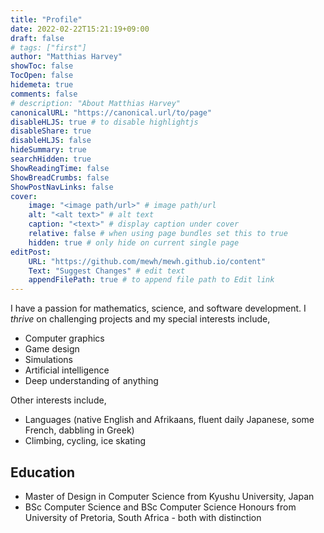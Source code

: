 ```yaml
---
title: "Profile"
date: 2022-02-22T15:21:19+09:00
draft: false
# tags: ["first"]
author: "Matthias Harvey"
showToc: false
TocOpen: false
hidemeta: true
comments: false
# description: "About Matthias Harvey"
canonicalURL: "https://canonical.url/to/page"
disableHLJS: true # to disable highlightjs
disableShare: true
disableHLJS: false
hideSummary: true
searchHidden: true
ShowReadingTime: false
ShowBreadCrumbs: false
ShowPostNavLinks: false
cover:
    image: "<image path/url>" # image path/url
    alt: "<alt text>" # alt text
    caption: "<text>" # display caption under cover
    relative: false # when using page bundles set this to true
    hidden: true # only hide on current single page
editPost:
    URL: "https://github.com/mewh/mewh.github.io/content"
    Text: "Suggest Changes" # edit text
    appendFilePath: true # to append file path to Edit link
---
```

I have a passion for mathematics, science, and software development. I *thrive* on challenging projects and my special interests include,
- Computer graphics 
- Game design 
- Simulations
- Artificial intelligence
- Deep understanding of anything

Other interests include,
- Languages (native English and Afrikaans, fluent daily Japanese, some French, dabbling in Greek)
- Climbing, cycling, ice skating


## Education
- Master of Design in Computer Science from Kyushu University, Japan
- BSc Computer Science and BSc Computer Science Honours from University of Pretoria, South Africa - both with distinction
